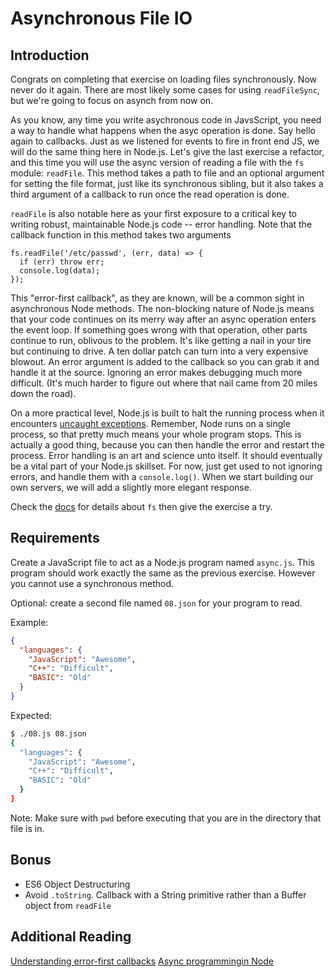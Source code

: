 # Asynchronous File IO

## Introduction
Congrats on completing that exercise on loading files synchronously. Now never do it again. There are most likely some cases for using `readFileSync`, but we're going to focus on asynch from now on.  

As you know, any time you write asychronous code in JavsScript, you need a way to handle what happens when the asyc operation is done. Say hello again to callbacks. Just as we listened for events to fire in front end JS, we will do the same thing here in Node.js. Let's give the last exercise a refactor, and this time you will use the async version of reading a file with the `fs` module: `readFile`. This method takes a path to file and an optional argument for setting the file format, just like its synchronous sibling, but it also takes a third argument of a callback to run once the read operation is done. 

`readFile` is also notable here as your first exposure to a critical key to writing robust, maintainable Node.js code -- error handling. Note that the callback function in this method takes two arguments

```
fs.readFile('/etc/passwd', (err, data) => {
  if (err) throw err;
  console.log(data);
});
```

This "error-first callback", as they are known, will be a common sight in asynchronous Node methods. The non-blocking nature of Node.js means that your code continues on its merry way after an async operation enters the event loop. If something goes wrong with that operation, other parts continue to run, oblivous to the problem. It's like getting a nail in your tire but continuing to drive. A ten dollar patch can turn into a very expensive blowout. An error argument is added to the callback so you can grab it and handle it at the source. Ignoring an error makes debugging much more difficult. (It's much harder to figure out where that nail came from 20 miles down the road). 

On a more practical level, Node.js is built to halt the running process when it encounters [uncaught exceptions](https://shapeshed.com/uncaught-exceptions-in-node/). Remember, Node runs on a single process, so that pretty much means your whole program stops. This is actually a good thing, because you can then handle the error and restart the process. Error handling is an art and science unto itself. It should eventually be a vital part of your Node.js skillset. For now, just get used to not ignoring errors, and handle them with a `console.log()`. When we start building our own servers, we will add a slightly more elegant response.  

Check the [docs](https://nodejs.org/api/fs.html#fs_fs_readfile) for details about `fs` then give the exercise a try. 

## Requirements

Create a JavaScript file to act as a Node.js program named `async.js`. This program
should work exactly the same as the previous exercise. However you cannot use a
synchronous method.

Optional: create a second file named `08.json` for your program to read.

Example:

```json
{
  "languages": {
    "JavaScript": "Awesome",
    "C++": "Difficult",
    "BASIC": "Old"
  }
}
```

Expected:

```bash
$ ./08.js 08.json
{
  "languages": {
    "JavaScript": "Awesome",
    "C++": "Difficult",
    "BASIC": "Old"
  }
}

```

Note: Make sure with `pwd` before executing that you are in the directory that
file is in.

## Bonus

-   ES6 Object Destructuring
-   Avoid `.toString`. Callback with a String primitive rather than a Buffer object
    from `readFile`

## Additional Reading
[Understanding error-first callbacks](http://fredkschott.com/post/2014/03/understanding-error-first-callbacks-in-node-js/)
[Async programmingin Node](https://blog.risingstack.com/node-hero-async-programming-in-node-js/)
